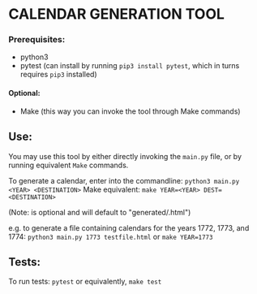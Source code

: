 
# CALENDAR GENERATION TOOL

### Prerequisites:
- python3
- pytest (can install by running `pip3 install pytest`, which in turns requires `pip3` installed)

#### Optional:
- Make (this way you can invoke the tool through Make commands)

## Use:
You may use this tool by either directly invoking the `main.py` file, or by running equivalent `Make` commands.

To generate a calendar, enter into the commandline:
  `python3 main.py <YEAR> <DESTINATION>`
Make equivalent:
  `make YEAR=<YEAR> DEST=<DESTINATION>`

  (Note: <DESTINATION> is optional and will default to "generated/<YEAR>.html")

e.g. to generate a file containing calendars for the years 1772, 1773, and 1774:
  `python3 main.py 1773 testfile.html`
or
  `make YEAR=1773`

## Tests:
To run tests:
  `pytest`
or equivalently,
  `make test`

